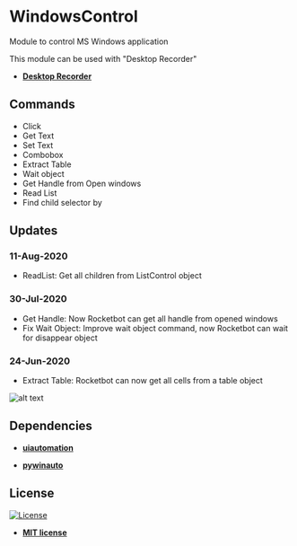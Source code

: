 # WindowsControl
Module to control MS Windows application

This module can be used with "Desktop Recorder"

<ul>
  <li>
    <strong>
      <a href="http://docs.rocketbot.co/?p=1046">Desktop Recorder</a>
    </strong> 
  </li>  
</ul>  

## Commands
<ul id="commands_readme">
    <li>Click</li>
    <li>Get Text</li>
    <li>Set Text</li>
    <li>Combobox</li>
    <li>Extract Table</li>
    <li>Wait object</li>
    <li>Get Handle from Open windows</li>
    <li>Read List</li>
    <li>Find child selector by</li>
</ul>

## Updates
### 11-Aug-2020
- ReadList: Get all children from ListControl object

### 30-Jul-2020
- Get Handle: Now Rocketbot can get all handle from opened windows
- Fix Wait Object: Improve wait object command, now Rocketbot can wait for disappear object

### 24-Jun-2020
- Extract Table: Rocketbot can now get all cells from a table object

![alt text](https://raw.githubusercontent.com/rocketbot-cl/WindowsControl/master/example/recorder.png)

<h2>Dependencies</h2>

<ul>
  <li>
    <strong>
      <a href="https://pypi.org/project/uiautomation/">uiautomation</a>
    </strong> 
  </li>  
</ul>  
<ul>
  <li>
    <strong>
      <a href="https://pypi.org/project/pywinauto/">pywinauto</a>
    </strong> 
  </li>  
</ul>  

<h2>License</h2>

<p><a href="http://badges.mit-license.org" rel="nofollow"><img src="https://camo.githubusercontent.com/107590fac8cbd65071396bb4d04040f76cde5bde/687474703a2f2f696d672e736869656c64732e696f2f3a6c6963656e73652d6d69742d626c75652e7376673f7374796c653d666c61742d737175617265" alt="License" data-canonical-src="http://img.shields.io/:license-mit-blue.svg?style=flat-square" style="max-width:100%;"></a></p>

<ul>
  <li><strong><a href="http://opensource.org/licenses/mit-license.php" rel="nofollow">MIT license</a></strong></li>
</ul>  
